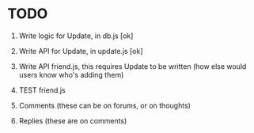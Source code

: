 # TODO

1. Write logic for Update, in db.js [ok]

2. Write API for Update, in update.js [ok]

3. Write API friend.js, this requires Update to be written (how else would users know who's adding them)

4. TEST friend.js

5. Comments (these can be on forums, or on thoughts)

6. Replies (these are on comments)